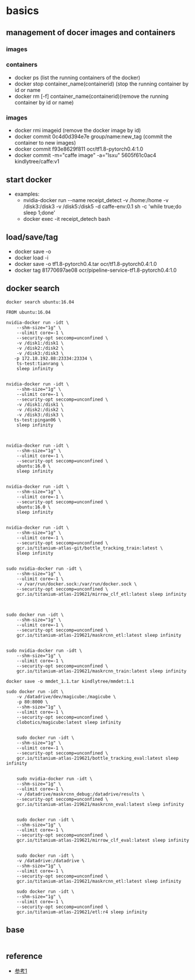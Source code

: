 # basics
## management of docer images and containers
### images
### containers
- docker ps (list the running containers of the docker)
- docker stop container_name(containerid) (stop the running container by id or name
- docker rm [-f] container_name(containerid)(remove the running container by id or name)

### images
- docker rmi imageid (remove the docker image by id)
- docker commit  0c4d0d394e7e group/name:new_tag (commit the container to new images)
- docker commit f93e8629f811 ocr/tf1.8-pytorch0.4:1.0
- docker commit -m="caffe image" -a="lsxu" 5605f61c0ac4 kindlytree/caffe:v1

## start docker
- examples:
  - nvidia-docker run --name receipt_detect -v /home:/home  -v /disk3:/disk3  -v /disk5:/disk5 -d  caffe-env:0.1 sh -c 'while true;do sleep 1;done'
  - docker exec -it receipt_detech bash

## load/save/tag
- docker save -o <path for generated tar file> <image name>
- docker load -i <path to image tar file>
- docker save -o tf1.8-pytorch0.4.tar ocr/tf1.8-pytorch0.4:1.0
- docker tag 81770697ae08 ocr/pipeline-service-tf1.8-pytorch0.4:1.0

## docker search
```
docker search ubuntu:16.04

FROM ubuntu:16.04

```


```
nvidia-docker run -idt \
    --shm-size="1g" \
    --ulimit core=-1 \
    --security-opt seccomp=unconfined \
    -v /disk1:/disk1 \
    -v /disk2:/disk2 \
    -v /disk3:/disk3 \
   -p 172.18.192.88:23334:23334 \
    ts-test:tianrang \
    sleep infinity


nvidia-docker run -idt \
    --shm-size="1g" \
    --ulimit core=-1 \
    --security-opt seccomp=unconfined \
    -v /disk1:/disk1 \
    -v /disk2:/disk2 \
    -v /disk3:/disk3 \
   ts-test:pingan06 \
    sleep infinity



nvidia-docker run -idt \
    --shm-size="1g" \
    --ulimit core=-1 \
    --security-opt seccomp=unconfined \
    ubuntu:16.0 \
    sleep infinity


nvidia-docker run -idt \
    --shm-size="1g" \
    --ulimit core=-1 \
    --security-opt seccomp=unconfined \
    ubuntu:16.0 \
    sleep infinity


nvidia-docker run -idt \
    --shm-size="1g" \
    --ulimit core=-1 \
    --security-opt seccomp=unconfined \
    gcr.io/titanium-atlas-git/bottle_tracking_train:latest \
    sleep infinity


sudo nvidia-docker run -idt \
    --shm-size="1g" \
    --ulimit core=-1 \
    -v /var/run/docker.sock:/var/run/docker.sock \
    --security-opt seccomp=unconfined \
    gcr.io/titanium-atlas-219621/mirrow_clf_etl:latest sleep infinity



sudo docker run -idt \
    --shm-size="1g" \
    --ulimit core=-1 \
    --security-opt seccomp=unconfined \
    gcr.io/titanium-atlas-219621/maskrcnn_etl:latest sleep infinity


sudo nvidia-docker run -idt \
    --shm-size="1g" \
    --ulimit core=-1 \
    --security-opt seccomp=unconfined \
    gcr.io/titanium-atlas-219621/maskrcnn_train:latest sleep infinity

docker save -o mmdet_1.1.tar kindlytree/mmdet:1.1

sudo docker run -idt \
    -v /datadrive/dev/magicube:/magicube \
    -p 80:8000 \
    --shm-size="1g" \
    --ulimit core=-1 \
    --security-opt seccomp=unconfined \
    clobotics/magicube:latest sleep infinity


    sudo docker run -idt \
    --shm-size="1g" \
    --ulimit core=-1 \
    --security-opt seccomp=unconfined \
    gcr.io/titanium-atlas-219621/bottle_tracking_eval:latest sleep infinity


    sudo nvidia-docker run -idt \
    --shm-size="1g" \
    --ulimit core=-1 \
    -v /datadrive/maskrcnn_debug:/datadrive/results \
    --security-opt seccomp=unconfined \
    gcr.io/titanium-atlas-219621/maskrcnn_eval:latest sleep infinity


    sudo docker run -idt \
    --shm-size="1g" \
    --ulimit core=-1 \
    --security-opt seccomp=unconfined \
    gcr.io/titanium-atlas-219621/mirrow_clf_eval:latest sleep infinity


    sudo docker run -idt \
    -v /datadrive:/datadrive \
    --shm-size="1g" \
    --ulimit core=-1 \
    --security-opt seccomp=unconfined \
    gcr.io/titanium-atlas-219621/maskrcnn_etl:latest sleep infinity 

    sudo docker run -idt \
    --shm-size="1g" \
    --ulimit core=-1 \
    --security-opt seccomp=unconfined \
    gcr.io/titanium-atlas-219621/etl:r4 sleep infinity     
```

## base

```
```

## reference
- [参考1](http://www.docker.org.cn/book/docker/prepare-docker-5.html)